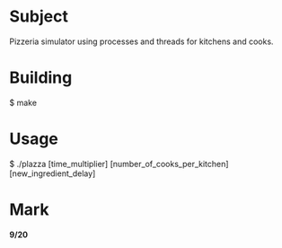 # Subject
Pizzeria simulator using processes and threads for kitchens and cooks.

# Building
$ make

# Usage
$ ./plazza [time_multiplier] [number_of_cooks_per_kitchen] [new_ingredient_delay]

# Mark
**9/20**
